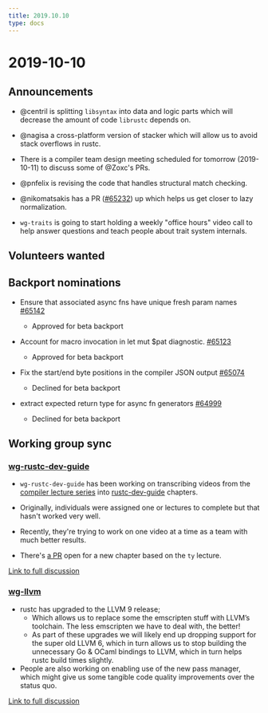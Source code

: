 ```yaml
---
title: 2019.10.10
type: docs
---
```


# 2019-10-10

## Announcements

- @centril is splitting `libsyntax` into data and logic parts which will decrease the amount of code `librustc` depends on.

- @nagisa a cross-platform version of stacker which will allow us to avoid stack overflows in rustc.

- There is a compiler team design meeting scheduled for tomorrow (2019-10-11) to discuss some of @Zoxc's PRs.

- @pnfelix is revising the code that handles structural match checking.

- @nikomatsakis has a PR ([#65232](https://github.com/rust-lang/rust/issues/65232)) up which helps us get closer to lazy normalization.

- `wg-traits` is going to start holding a weekly "office hours" video call to help answer questions and teach people about trait system internals.

## Volunteers wanted

## Backport nominations

- Ensure that associated async fns have unique fresh param names [#65142](https://github.com/rust-lang/rust/pull/65142)
  - Approved for beta backport
  
- Account for macro invocation in let mut $pat diagnostic. [#65123](https://github.com/rust-lang/rust/pull/65123)
  - Approved for beta backport
  
- Fix the start/end byte positions in the compiler JSON output [#65074](https://github.com/rust-lang/rust/pull/65074)
  - Declined for beta backport
  
- extract expected return type for async fn generators [#64999](https://github.com/rust-lang/rust/pull/64999)
  - Declined for beta backport

## Working group sync

### [wg-rustc-dev-guide](https://rust-lang.github.io/compiler-team/working-groups/rustc-dev-guide/)

- `wg-rustc-dev-guide` has been working on transcribing videos from the [compiler lecture series](https://www.youtube.com/watch?v=elBxMRSNYr4&list=PL85XCvVPmGQhOL-J2Ng7qlPvDVOwYpGTN) into [rustc-dev-guide](https://rustc-dev-guide.rust-lang.org/) chapters.

- Originally, individuals were assigned one or lectures to complete but that hasn't worked very well.

- Recently, they're trying to work on one video at a time as a team with much better results.

- There's [a PR](https://paper.dropbox.com/doc/Ty-lecture-summary--Almbjo_id6n8CKrOHlsTMG2dAg-4jFj9bVOLlW7uhIOWHITX) open for a new chapter based on the `ty` lecture.

[Link to full discussion](https://rust-lang.zulipchat.com/#narrow/stream/131828-t-compiler/topic/weekly.20meeting.202019-10-10.20.2354818/near/177816515)

### [wg-llvm](https://rust-lang.github.io/compiler-team/working-groups/llvm/)

- rustc has upgraded to the LLVM 9 release;
  - Which allows us to replace some the emscripten stuff with LLVM’s toolchain. The less emscripten we have to deal with, the better!
  - As part of these upgrades we will likely end up dropping support for the super old LLVM 6, which in turn allows us to stop building the unnecessary Go & OCaml bindings to LLVM, which in turn helps rustc build times slightly.
- People are also working on enabling use of the new pass manager, which might give us some tangible code quality improvements over the status quo.

[Link to full discussion](https://rust-lang.zulipchat.com/#narrow/stream/131828-t-compiler/topic/weekly.20meeting.202019-10-10.20.2354818/near/177817116)
